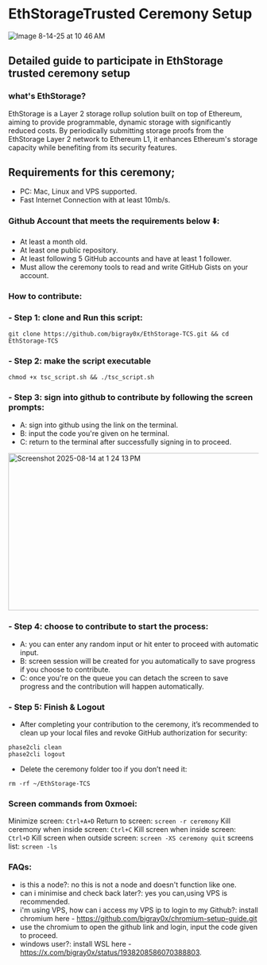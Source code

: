 # EthStorageTrusted Ceremony Setup

![Image 8-14-25 at 10 46 AM](https://github.com/user-attachments/assets/6f3455d4-c23d-4ff9-a608-a67ae5b87ae5)


## Detailed guide to participate in EthStorage trusted ceremony setup

### what's EthStorage?

EthStorage is a Layer 2 storage rollup solution built on top of Ethereum, aiming to provide programmable, dynamic storage with significantly reduced costs. By periodically submitting storage proofs from the EthStorage Layer 2 network to Ethereum L1, it enhances Ethereum's storage capacity while benefiting from its security features.

## Requirements for this ceremony;

- PC: Mac, Linux and VPS supported.
- Fast Internet Connection with at least 10mb/s.
  
###  Github Account that meets the requirements below ⬇️:

- At least a month old.
- At least one public repository.
- At least following 5 GitHub accounts and have at least 1 follower.
- Must allow the ceremony tools to read and write GitHub Gists on your account.

### How to contribute:

### - Step 1: clone and Run this script:
```
git clone https://github.com/bigray0x/EthStorage-TCS.git && cd EthStorage-TCS
```

### - Step 2: make the script executable
```
chmod +x tsc_script.sh && ./tsc_script.sh
```

### - Step 3: sign into github to contribute by following the screen prompts:

- A: sign into github using the link on the terminal.
- B: input the code you're given on he terminal.
- C: return to the terminal after successfully signing in to proceed.
<img width="1440" height="316" alt="Screenshot 2025-08-14 at 1 24 13 PM" src="https://github.com/user-attachments/assets/5ab6eca0-1ed1-4305-97ca-91ae468aa0a5" />

### - Step 4: choose to contribute to start the process:

- A: you can enter any random input or hit enter to proceed with automatic input.
- B: screen session will be created for you automatically to save progress if you choose to contribute.
- C: once you're on the queue you can detach the screen to save progress and the contribution will happen automatically.

### - Step 5: Finish & Logout

- After completing your contribution to the ceremony, it’s recommended to clean up your local files and revoke GitHub authorization for security:
```
phase2cli clean
phase2cli logout
```

- Delete the ceremony folder too if you don’t need it:
```
rm -rf ~/EthStorage-TCS
```

### Screen commands from 0xmoei:

Minimize screen: ```Ctrl+A+D```
Return to screen: ```screen -r ceremony```
Kill ceremony when inside screen: ```Ctrl+C```
Kill screen when inside screen: ```Ctrl+D```
Kill screen when outside screen: ```screen -XS ceremony quit```
screens list: ```screen -ls```


### FAQs:

- is this a node?: no this is not a node and doesn't function like one.
- can i minimise and check back later?: yes you can,using VPS is recommended.
- i'm using VPS, how can i access my VPS ip to login to my Github?: install chromium here - https://github.com/bigray0x/chromium-setup-guide.git
- use the chromium to open the github link and login, input the code given to proceed.
- windows user?: install WSL here - https://x.com/bigray0x/status/1938208586070388803.

